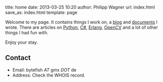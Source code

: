 title: home
date: 2013-03-25 10:20
author: Philipp Wagner
url: index.html
save_as: index.html
template: page

Welcome to my page. It contains things I work on, a [blog](blog) and [documents](documents) I wrote. There are articles on [Python](/tag/python), [C#](/tag/csharp), 
[Erlang](/tag/erlang), [OpenCV](/tag/opencv) and a lot of other things I had fun with.

Enjoy your stay.

## Contact ##

* Email: bytefish *AT* gmx *DOT* de
* Address: Check the WHOIS record.
